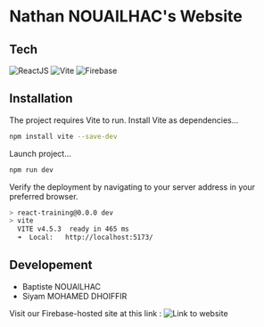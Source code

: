 # Nathan NOUAILHAC's Website


## Tech

![ReactJS](https://img.shields.io/badge/React-61DAFB?logo=React&logoColor=white)
![Vite](https://img.shields.io/badge/Vite-646CFF?logo=Vite&logoColor=white)
![Firebase](https://img.shields.io/badge/Firebase-FFCA28?logo=Firebase&logoColor=white)


## Installation

The project requires Vite to run.
Install Vite as dependencies...
```sh
npm install vite --save-dev
```

Launch project...
```sh
npm run dev
```

Verify the deployment by navigating to your server address in
your preferred browser.

```sh
> react-training@0.0.0 dev
> vite
  VITE v4.5.3  ready in 465 ms
  ➜  Local:   http://localhost:5173/
```

## Developement


- Baptiste NOUAILHAC
- Siyam MOHAMED DHOIFFIR

Visit our Firebase-hosted site at this link : ![Link to website](https://nathan-nouailhac.firebaseapp.com/)
